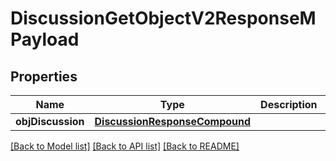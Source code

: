 # DiscussionGetObjectV2ResponseMPayload

## Properties
Name | Type | Description | Notes
------------ | ------------- | ------------- | -------------
**objDiscussion** | [**DiscussionResponseCompound**](DiscussionResponseCompound.md) |  | 

[[Back to Model list]](../README.md#documentation-for-models) [[Back to API list]](../README.md#documentation-for-api-endpoints) [[Back to README]](../README.md)


